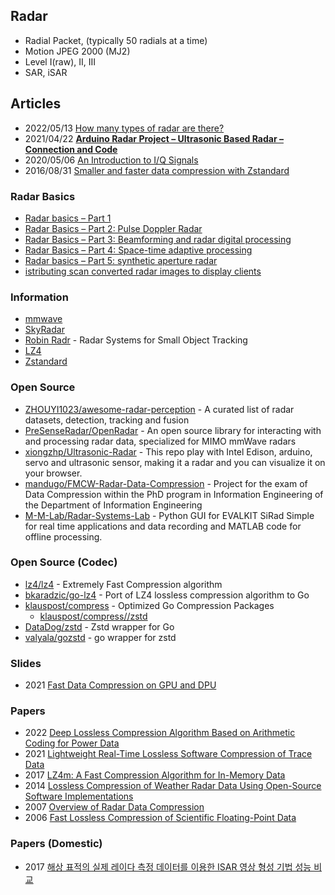 ## Radar 
- Radial Packet, (typically 50 radials at a time)
- Motion JPEG 2000 (MJ2)
- Level I(raw),  II, III
- SAR, iSAR


## Articles
- 2022/05/13 [How many types of radar are there?](https://www.sensortips.com/featured/how-many-types-of-radar-are-there-faq/)
- 2021/04/22 [**Arduino Radar Project – Ultrasonic Based Radar – Connection and Code**](https://robu.in/arduino-radar-project-ultrasonic-based-radar-connection-and-code/)
- 2020/05/06 [An Introduction to I/Q Signals](https://www.skyradar.com/blog/an-introduction-to-i/q-signals)
- 2016/08/31 [Smaller and faster data compression with Zstandard](https://engineering.fb.com/2016/08/31/core-data/smaller-and-faster-data-compression-with-zstandard/)


### Radar Basics
- [Radar basics – Part 1](https://www.eetimes.com/radar-basics-part-1/)
- [Radar Basics – Part 2: Pulse Doppler Radar](https://www.eetimes.com/Radar-Basics---Part-2--Pulse-Doppler-Radar/)
- [Radar Basics – Part 3: Beamforming and radar digital processing](https://www.eetimes.com/radar-basics-part-3-beamforming-and-radar-digital-processing/)
- [Radar Basics – Part 4: Space-time adaptive processing](https://www.eetimes.com/radar-basics-part-4-space-time-adaptive-processing/)
- [Radar basics – Part 5: synthetic aperture radar](https://www.eetimes.com/radar-basics-part-5-synthetic-aperture-radar/)
- [istributing scan converted radar images to display clients](https://www.embedded.com/distributing-scan-converted-radar-images-to-display-clients/)


### Information
- [mmwave](https://openradar.readthedocs.io/en/latest/)
- [SkyRadar](https://www.skyradar.com/)
- [Robin Radr](https://www.robinradar.com/) - Radar Systems for Small Object Tracking
- [LZ4](https://lz4.github.io/lz4/)
- [Zstandard](https://facebook.github.io/zstd/)


### Open Source
- [ZHOUYI1023/awesome-radar-perception](https://github.com/ZHOUYI1023/awesome-radar-perception) - A curated list of radar datasets, detection, tracking and fusion
- [PreSenseRadar/OpenRadar](https://github.com/PreSenseRadar/OpenRadar) - An open source library for interacting with and processing radar data, specialized for MIMO mmWave radars
- [xiongzhp/Ultrasonic-Radar](https://github.com/xiongzhp/Ultrasonic-Radar) - This repo play with Intel Edison, arduino, servo and ultrasonic sensor, making it a radar and you can visualize it on your browser.
- [mandugo/FMCW-Radar-Data-Compression](https://github.com/mandugo/FMCW-Radar-Data-Compression) - Project for the exam of Data Compression within the PhD program in Information Engineering of the Department of Information Engineering
- [M-M-Lab/Radar-Systems-Lab](https://github.com/M-M-Lab/Radar-Systems-Lab) - Python GUI for EVALKIT SiRad Simple for real time applications and data recording and MATLAB code for offline processing.



### Open Source (Codec)
- [lz4/lz4](https://github.com/lz4/lz4) - Extremely Fast Compression algorithm
- [bkaradzic/go-lz4](https://github.com/bkaradzic/go-lz4) - Port of LZ4 lossless compression algorithm to Go
- [klauspost/compress](https://github.com/klauspost/compress/) - Optimized Go Compression Packages
	- [klauspost/compress//zstd](https://github.com/klauspost/compress/tree/master/zstd) 
- [DataDog/zstd](https://github.com/DataDog/zstd) - Zstd wrapper for Go
- [valyala/gozstd](https://github.com/valyala/gozstd) - go wrapper for zstd


### Slides
- 2021 [Fast Data Compression on GPU and DPU](https://adms-conf.org/2021-camera-ready/nikolay_presentation.pdf)


### Papers
- 2022 [Deep Lossless Compression Algorithm Based on Arithmetic Coding for Power Data](https://www.mdpi.com/1424-8220/22/14/5331/pdf)
- 2021 [Lightweight Real-Time Lossless Software Compression of Trace Data](https://liu.diva-portal.org/smash/get/diva2:1599019/FULLTEXT01.pdf)
- 2017 [LZ4m: A Fast Compression Algorithm for In-Memory Data](http://csl.snu.ac.kr/papers/icce17.pdf)
- 2014 [Lossless Compression of Weather Radar Data Using Open-Source Software Implementations](http://www.ece.uah.edu/~dwpan/papers/WaRH2014.pdf)
- 2007 [Overview of Radar Data Compression](http://www.cimms.ou.edu/~lakshman/Papers/radarcompression.pdf)
- 2006 [Fast Lossless Compression of Scientific Floating-Point Data](https://userweb.cs.txstate.edu/~mb92/papers/dcc06.pdf)

### Papers (Domestic)
- 2017 [해상 표적의 실제 레이다 측정 데이터를 이용한 ISAR 영상 형성 기법 성능 비교](http://www.jkiees.org/archive/view_article?pid=jkiees-28-9-740)


